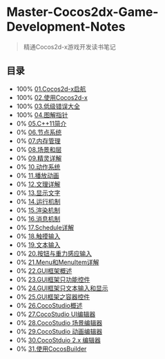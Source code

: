 # Master-Cocos2dx-Game-Development-Notes
> 精通Cocos2d-x游戏开发读书笔记

## 目录
- 100% [01.Cocos2d-x启航](./01.Cocos2d-x启航.md)
- 100% [02.使用Cocos2d-x](./02.使用Cocos2d-x.md)
- 100% [03.低级错误大全](./03.低级错误大全.md)
- 100% [04.图解指针](./04.图解指针.md)
- 0% [05.C++11简介](./05.C++11简介.md)
- 0% [06.节点系统](./06.节点系统.md)
- 0% [07.内存管理](./07.内存管理.md)
- 0% [08.场景和层](./08.场景和层.md)
- 0% [09.精灵详解](./09.精灵详解.md)
- 0% [10.动作系统](./10.动作系统.md)
- 0% [11.播放动画](./11.播放动画.md)
- 0% [12.文理详解](./12.文理详解.md)
- 0% [13.显示文字](./13.显示文字.md)
- 0% [14.运行机制](./14.运行机制.md)
- 0% [15.渲染机制](./15.渲染机制.md)
- 0% [16.消息机制](./16.消息机制.md)
- 0% [17.Schedule详解](./17.Schedule详解.md)
- 0% [18.触摸输入](./18.触摸输入.md)
- 0% [19.文本输入](./19.文本输入.md)
- 0% [20.按钮与重力感应输入](./20.按钮与重力感应输入.md)
- 0% [21.Menu和MenuItem详解](./21.Menu和MenuItem详解.md)
- 0% [22.GUI框架概述](./22.GUI框架概述.md)
- 0% [23.GUI框架只功能控件](./23.GUI框架只功能控件.md)
- 0% [24.GUI框架只文本输入和显示](./24.GUI框架只文本输入和显示.md)
- 0% [25.GUI框架之容器控件](./25.GUI框架之容器控件.md)
- 0% [26.CocoStudio概述](./26.CocoStudio概述.md)
- 0% [27.CocoStudio UI编辑器](./27.CocoStudio%20UI编辑器.md)
- 0% [28.CocoStudio 场景编辑器](./28.CocoStudio%20场景编辑器.md)
- 0% [29.CocoStudio 动画编辑器](./29.CocoStudio%20动画编辑器.md)
- 0% [30.CocoStduio 2.x 编辑器](./30.CocoStduio%202.x%20编辑器.md)
- 0% [31.使用CocosBuilder](./31.使用CocosBuilder.md)
